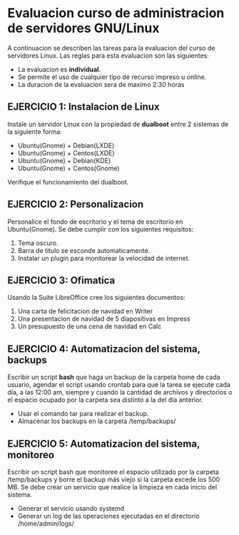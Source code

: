 # Evaluacion curso de administracion de servidores GNU/Linux

A continuacion se describen las tareas para la evaluacion del curso de servidores Linux.
Las reglas para esta evaluacion son las siguientes:

  - La evaluacion es **individual**.
  - Se permite el uso de cualquier tipo de recurso impreso u online.
  - La duracion de la evaluacion sera de maximo 2:30 horas
  
## EJERCICIO 1: Instalacion de Linux

Instale un servidor Linux con la propiedad de **dualboot** entre 2 sistemas de la siguiente forma:
  
  - Ubuntu(Gnome) + Debian(LXDE)
  - Ubuntu(Gnome) + Centos(LXDE)
  - Ubuntu(Gnome) + Debian(KDE)
  - Ubuntu(Gnome) + Centos(Gnome)
  
Verifique el funcionamiento del dualboot.

## EJERCICIO 2: Personalizacion

Personalice el fondo de escritorio y el tema de escritorio en Ubuntu(Gnome). Se debe cumplir con los siguientes requisitos:

  1. Tema oscuro.
  2. Barra de titulo se esconde automaticamente.
  3. Instalar un plugin para monitorear la velocidad de internet.

## EJERCICIO 3: Ofimatica

Usando la Suite LibreOffice cree los siguientes documentos:

  1. Una carta de felicitacion de navidad en Writer
  2. Una presentacion de navidad de 5 diapositivas en Impress
  3. Un presupuesto de una cena de navidad en Calc

## EJERCICIO 4: Automatizacion del sistema, backups

Escribir un script **bash** que haga un backup de la carpeta home de cada usuario, agendar el script usando crontab para que la tarea se ejecute cada día, a las 12:00 am, siempre y cuando la cantidad de archivos y directorios o el espacio ocupado por la carpeta sea distinto a la del día anterior.

  - Usar el comando tar para realizar el backup.
  - Almacenar los backups en la carpeta /temp/backups/

## EJERCICIO 5: Automatizacion del sistema, monitoreo

Escribir un script bash que monitoree el espacio utilizado por la carpeta /temp/backups y borre el backup más viejo si la carpeta excede los 500 MB. Se debe crear un servicio que realice la limpieza en cada inicio del sistema.

  - Generar el servicio usando systemd
  - Generar un log de las operaciones ejecutadas en el directorio /home/admin/logs/
